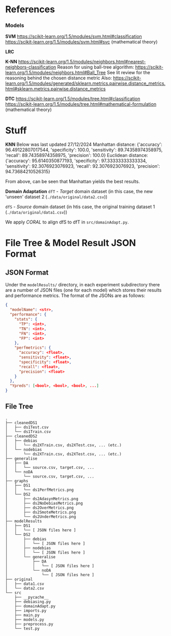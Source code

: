 # References

### Models
**SVM**
https://scikit-learn.org/1.5/modules/svm.html#classification
https://scikit-learn.org/1.5/modules/svm.html#svc (mathematical theory)

**LRC**

**K-NN**
https://scikit-learn.org/1.5/modules/neighbors.html#nearest-neighbors-classification
Reason for using ball-tree algorithm: https://scikit-learn.org/1.5/modules/neighbors.html#Ball_Tree
See lit review for the reasoning behind the chosen distance metric
Also: https://scikit-learn.org/1.5/modules/generated/sklearn.metrics.pairwise.distance_metrics.html#sklearn.metrics.pairwise.distance_metrics


**DTC**
https://scikit-learn.org/1.5/modules/tree.html#classification
https://scikit-learn.org/1.5/modules/tree.html#mathematical-formulation (mathematical theory)


# Stuff

**KNN**
Below was last updated 27/12/2024
Manhattan distance: {'accuracy': 96.49122807017544, 'specificity': 100.0, 'sensitivity': 89.74358974358975, 'recall': 89.74358974358975, 'precision': 100.0}
Euclidean distance: {'accuracy': 95.6140350877193, 'specificity': 97.33333333333334, 'sensitivity': 92.3076923076923, 'recall': 92.3076923076923, 'precision': 94.73684210526315}

From above, can be seen that Manhattan yields the best results.


**Domain Adaptation**
`dfT` - *Target* domain dataset (in this case, the new 'unseen' dataset 2 (`./data/original/data2.csv`))

`dfS` - *Source* domain dataset (in htis case, the original training dataset 1 (`./data/original/data1.csv`))

We apply *CORAL* to align dfS to dfT in `src/domainAdapt.py`.


# File Tree & Model Result JSON Format

## JSON Format
Under the `modelResults/` directory, in each experiment subdirectory there are a number of JSON files (one for each model) which stores their results and performance metrics. The format of the JSONs are as follows:
```json
{
  "modelName": <str>,
  "performance": {
    "stats": {
      "TP": <int>,
      "TN": <int>,
      "FN": <int>,
      "FP": <int>
    },
    "perfmetrics": {
      "accuracy": <float>,
      "sensitivity": <float>,
      "specificity": <float>,
      "recall": <float>,
      "precision": <float>
    }
  },
  "Ypreds": [<bool>, <bool>, <bool>, ...]
}

```

## File Tree
```
.
├── cleanedDS1
│   ├── ds1Test.csv
│   └── ds1Train.csv
├── cleanedDS2
│   ├── debias
│   │   └── ds2XTrain.csv, ds2XTest.csv, ... (etc.)
│   └── nodebias
│       └── ds2XTrain.csv, ds2XTest.csv, ... (etc.)
├── generalise
│   ├── DA
│   │   └── source.csv, target.csv, ...
│   └── noDA
│       └── source.csv, target.csv, ...
├── graphs
│   ├── DS1
│   │   └── ds1PerfMetrics.png
│   └── DS2
│       ├── ds2AdasynMetrics.png
│       ├── ds2NoDebiasMetrics.png
│       ├── ds2OverMetrics.png
│       ├── ds2SmoteMetrics.png
│       └── ds2UnderMetrics.png
├── modelResults
│   ├── DS1
│   │   └── [ JSON files here ]
│   └── DS2
│       ├── debias
│       │   └── [ JSON files here ]
│       ├── nodebias
│       │   └── [ JSON files here ]
│       └── generalise
│           ├── DA
│           │   └── [ JSON files here ]
│           └── noDA
│               └── [ JSON files here ]
├── original
│   ├── data1.csv
│   └── data2.csv
└── src
    ├── __pycache__
    ├── debiasing.py
    ├── domainAdapt.py
    ├── imports.py
    ├── main.py
    ├── models.py
    ├── preprocess.py
    └── test.py

```